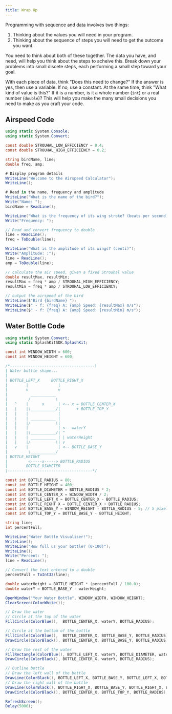 ```yaml
---
title: Wrap Up
---
```



Programming with sequence and data involves two things:

1. Thinking about the values you will need in your program.
2. Thinking about the sequence of steps you will need to get the outcome you want.

You need to think about both of these together. The data you have, and need, will help you think about the steps to acheive this. Break down your problems into small discete steps, each performing a small step toward your goal.

With each piece of data, think "Does this need to change?" If the answer is yes, then use a variable. If no, use a constant. At the same time, think "What kind of value is this?" If it is a number, is it a whole number (`int`) or a real number (`double`)? This will help you make the many small decisions you need to make as you craft your code.

## Airspeed Code

```csharp
using static System.Console;
using static System.Convert;

const double STROUHAL_LOW_EFFICIENCY = 0.4;
const double STROUHAL_HIGH_EFFICIENCY = 0.2;

string birdName, line;
double freq, amp;

# Display program details
WriteLine("Welcome to the Airspeed Calculator");
WriteLine();

# Read in the name, frequency and amplitude
WriteLine("What is the name of the bird?");
Write("Name: ");
birdName = ReadLine();

WriteLine("What is the frequency of its wing stroke? (beats per second)");
Write("Frequency: ");

// Read and convert frequency to double
line = ReadLine();
freq = ToDouble(line);

WriteLine("What is the amplitude of its wings? (centi)");
Write("Amplitude: :");
line = ReadLine();
amp = ToDouble(line);

// calculate the air speed, given a fixed Strouhal value
double resultMax, resultMin;
resultMax = freq * amp / STROUHAL_HIGH_EFFICIENCY;
resultMin = freq * amp / STROUHAL_LOW_EFFICIENCY;

// output the airspeed of the bird
WriteLine($"Bird {birdName} ");
WriteLine($" - f: {freq} A: {amp} Speed: {resultMax} m/s");
WriteLine($" - f: {freq} A: {amp} Speed: {resultMin} m/s");

```

## Water Bottle Code

```csharp
using static System.Convert;
using static SplashKitSDK.SplashKit;

const int WINDOW_WIDTH = 600;
const int WINDOW_HEIGHT = 600;

/*-------------------------------------\
| Water bottle shape...
|
| BOTTLE_LEFT_X     BOTTLE_RIGHT_X
|        |             | 
|        v             v 
|          ___________
|         /           \
|   ^    |      x      | <-- x = BOTTLE_CENTER_X
|   |    |\___________/|       + BOTTLE_TOP_Y
|   |    |             |
|   |    | ___________ |
|   |    |/           \|
|   |    |             | <-- waterY
|   |    |\___________/| ^
|   |    | ___________ | | waterHeight
|   |    |/           \| v
|   v    |             | <-- BOTTLE_BASE_Y
|         \___________/
| BOTTLE_HEIGHT
|         <-----x-----> BOTTLE_RADIUS
|        BOTTLE_DIAMETER        
\-------------------------------------*/

const int BOTTLE_RADIUS = 80;
const int BOTTLE_HEIGHT = 400;
const int BOTTLE_DIAMETER = BOTTLE_RADIUS * 2; 
const int BOTTLE_CENTER_X = WINDOW_WIDTH / 2;
const int BOTTLE_LEFT_X = BOTTLE_CENTER_X - BOTTLE_RADIUS;
const int BOTTLE_RIGHT_X = BOTTLE_CENTER_X + BOTTLE_RADIUS;
const int BOTTLE_BASE_Y = WINDOW_HEIGHT - BOTTLE_RADIUS - 5; // 5 pixel gap
const int BOTTLE_TOP_Y = BOTTLE_BASE_Y - BOTTLE_HEIGHT;

string line;
int percentFull;

WriteLine("Water Bottle Visualiser!");
WriteLine();
WriteLine("How full us your bottle? (0-100)");
WriteLine();
Write("Percent: ");
line = ReadLine();

// Convert the text entered to a double
percentFull = ToInt32(line);

double waterHeight = BOTTLE_HEIGHT * (percentFull / 100.0);
double waterY = BOTTLE_BASE_Y - waterHeight;

OpenWindow("Your Water Bottle", WINDOW_WIDTH, WINDOW_HEIGHT);
ClearScreen(ColorWhite());

// Draw the water
// Circle at the top of the water
FillCircle(ColorBlue(),  BOTTLE_CENTER_X, waterY, BOTTLE_RADIUS);

// Circle at the bottom of the bottle
FillCircle(ColorBlue(),  BOTTLE_CENTER_X, BOTTLE_BASE_Y, BOTTLE_RADIUS);
DrawCircle(ColorBlack(), BOTTLE_CENTER_X, BOTTLE_BASE_Y, BOTTLE_RADIUS);

// Draw the rest of the water
FillRectangle(ColorBlue(), BOTTLE_LEFT_X, waterY, BOTTLE_DIAMETER, waterHeight);
DrawCircle(ColorBlack(), BOTTLE_CENTER_X, waterY, BOTTLE_RADIUS);

// Outline bottle
// Draw the left wall of the bottle
DrawLine(ColorBlack(), BOTTLE_LEFT_X, BOTTLE_BASE_Y, BOTTLE_LEFT_X, BOTTLE_TOP_Y);
// Draw the right wall of the bottle
DrawLine(ColorBlack(), BOTTLE_RIGHT_X, BOTTLE_BASE_Y, BOTTLE_RIGHT_X, BOTTLE_TOP_Y);
DrawCircle(ColorBlack(), BOTTLE_CENTER_X, BOTTLE_TOP_Y, BOTTLE_RADIUS);

RefreshScreen();
Delay(5000);
```
